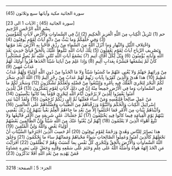 ------------------------------------------------------------------------

(45) سورة الجاثية مكية وآياتها سبع وثلاثون  
  
\[سورة الجاثية (45) : الآيات 1 الى 23\]  
بِسْمِ اللَّهِ الرَّحْمنِ الرَّحِيمِ  
حم (1) تَنْزِيلُ الْكِتابِ مِنَ اللَّهِ الْعَزِيزِ الْحَكِيمِ (2) إِنَّ فِي السَّماواتِ وَالْأَرْضِ
لَآياتٍ لِلْمُؤْمِنِينَ (3) وَفِي خَلْقِكُمْ وَما يَبُثُّ مِنْ دابَّةٍ آياتٌ لِقَوْمٍ يُوقِنُونَ (4)  
وَاخْتِلافِ اللَّيْلِ وَالنَّهارِ وَما أَنْزَلَ اللَّهُ مِنَ السَّماءِ مِنْ رِزْقٍ فَأَحْيا بِهِ الْأَرْضَ بَعْدَ
مَوْتِها وَتَصْرِيفِ الرِّياحِ آياتٌ لِقَوْمٍ يَعْقِلُونَ (5) تِلْكَ آياتُ اللَّهِ نَتْلُوها عَلَيْكَ بِالْحَقِّ
فَبِأَيِّ حَدِيثٍ بَعْدَ اللَّهِ وَآياتِهِ يُؤْمِنُونَ (6) وَيْلٌ لِكُلِّ أَفَّاكٍ أَثِيمٍ (7) يَسْمَعُ آياتِ
اللَّهِ تُتْلى عَلَيْهِ ثُمَّ يُصِرُّ مُسْتَكْبِراً كَأَنْ لَمْ يَسْمَعْها فَبَشِّرْهُ بِعَذابٍ أَلِيمٍ (8) وَإِذا
عَلِمَ مِنْ آياتِنا شَيْئاً اتَّخَذَها هُزُواً أُولئِكَ لَهُمْ عَذابٌ مُهِينٌ (9)  
مِنْ وَرائِهِمْ جَهَنَّمُ وَلا يُغْنِي عَنْهُمْ ما كَسَبُوا شَيْئاً وَلا مَا اتَّخَذُوا مِنْ دُونِ اللَّهِ
أَوْلِياءَ وَلَهُمْ عَذابٌ عَظِيمٌ (10) هذا هُدىً وَالَّذِينَ كَفَرُوا بِآياتِ رَبِّهِمْ لَهُمْ عَذابٌ مِنْ
رِجْزٍ أَلِيمٌ (11) اللَّهُ الَّذِي سَخَّرَ لَكُمُ الْبَحْرَ لِتَجْرِيَ الْفُلْكُ فِيهِ بِأَمْرِهِ وَلِتَبْتَغُوا مِنْ
فَضْلِهِ وَلَعَلَّكُمْ تَشْكُرُونَ (12) وَسَخَّرَ لَكُمْ ما فِي السَّماواتِ وَما فِي الْأَرْضِ جَمِيعاً مِنْهُ
إِنَّ فِي ذلِكَ لَآياتٍ لِقَوْمٍ يَتَفَكَّرُونَ (13) قُلْ لِلَّذِينَ آمَنُوا يَغْفِرُوا لِلَّذِينَ لا يَرْجُونَ
أَيَّامَ اللَّهِ لِيَجْزِيَ قَوْماً بِما كانُوا يَكْسِبُونَ (14)  
مَنْ عَمِلَ صالِحاً فَلِنَفْسِهِ وَمَنْ أَساءَ فَعَلَيْها ثُمَّ إِلى رَبِّكُمْ تُرْجَعُونَ (15) وَلَقَدْ آتَيْنا
بَنِي إِسْرائِيلَ الْكِتابَ وَالْحُكْمَ وَالنُّبُوَّةَ وَرَزَقْناهُمْ مِنَ الطَّيِّباتِ وَفَضَّلْناهُمْ عَلَى
الْعالَمِينَ (16) وَآتَيْناهُمْ بَيِّناتٍ مِنَ الْأَمْرِ فَمَا اخْتَلَفُوا إِلاَّ مِنْ بَعْدِ ما جاءَهُمُ
الْعِلْمُ بَغْياً بَيْنَهُمْ إِنَّ رَبَّكَ يَقْضِي بَيْنَهُمْ يَوْمَ الْقِيامَةِ فِيما كانُوا فِيهِ يَخْتَلِفُونَ
(17) ثُمَّ جَعَلْناكَ عَلى شَرِيعَةٍ مِنَ الْأَمْرِ فَاتَّبِعْها وَلا تَتَّبِعْ أَهْواءَ الَّذِينَ لا يَعْلَمُونَ
(18) إِنَّهُمْ لَنْ يُغْنُوا عَنْكَ مِنَ اللَّهِ شَيْئاً وَإِنَّ الظَّالِمِينَ بَعْضُهُمْ أَوْلِياءُ بَعْضٍ وَاللَّهُ
وَلِيُّ الْمُتَّقِينَ (19)  
هذا بَصائِرُ لِلنَّاسِ وَهُدىً وَرَحْمَةٌ لِقَوْمٍ يُوقِنُونَ (20) أَمْ حَسِبَ الَّذِينَ اجْتَرَحُوا السَّيِّئاتِ
أَنْ نَجْعَلَهُمْ كَالَّذِينَ آمَنُوا وَعَمِلُوا الصَّالِحاتِ سَواءً مَحْياهُمْ وَمَماتُهُمْ ساءَ ما يَحْكُمُونَ
(21) وَخَلَقَ اللَّهُ السَّماواتِ وَالْأَرْضَ بِالْحَقِّ وَلِتُجْزى كُلُّ نَفْسٍ بِما كَسَبَتْ وَهُمْ لا
يُظْلَمُونَ (22) أَفَرَأَيْتَ مَنِ اتَّخَذَ إِلهَهُ هَواهُ وَأَضَلَّهُ اللَّهُ عَلى عِلْمٍ وَخَتَمَ عَلى سَمْعِهِ
وَقَلْبِهِ وَجَعَلَ عَلى بَصَرِهِ غِشاوَةً فَمَنْ يَهْدِيهِ مِنْ بَعْدِ اللَّهِ أَفَلا تَذَكَّرُونَ (23)

------------------------------------------------------------------------

الجزء: 5 ¦ الصفحة: 3218

